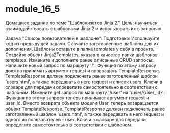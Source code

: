 # module_16_5
Домашнее задание по теме "Шаблонизатор Jinja 2."
Цель: научиться взаимодействовать с шаблонами Jinja 2 и использовать их в запросах.

Задача "Список пользователей в шаблоне":
Подготовка:
Используйте код из предыдущей задачи.
Скачайте заготовленные шаблоны для их дополнения.
Шаблоны оставьте в папке templates у себя в проекте.
Создайте объект Jinja2Templates, указав в качестве папки шаблонов - templates.
Измените и дополните ранее описанные CRUD запросы:
Напишите новый запрос по маршруту '/':
Функция по этому запросу должна принимать аргумент request и возвращать TemplateResponse.
TemplateResponse должен подключать ранее заготовленный шаблон 'users.html', а также передавать в него request и список users. Ключи в словаре для передачи определите самостоятельно в соответствии с шаблоном.
Измените get запрос по маршруту '/user' на '/user/{user_id}':
Функция по этому запросу теперь принимает аргумент request и user_id.
Вместо возврата объекта модели User, теперь возвращается объект TemplateResponse.
TemplateResponse должен подключать ранее заготовленный шаблон 'users.html', а также передавать в него request и одного из пользователей - user. Ключи в словаре для передачи определите самостоятельно в соответствии с шаблоном.
